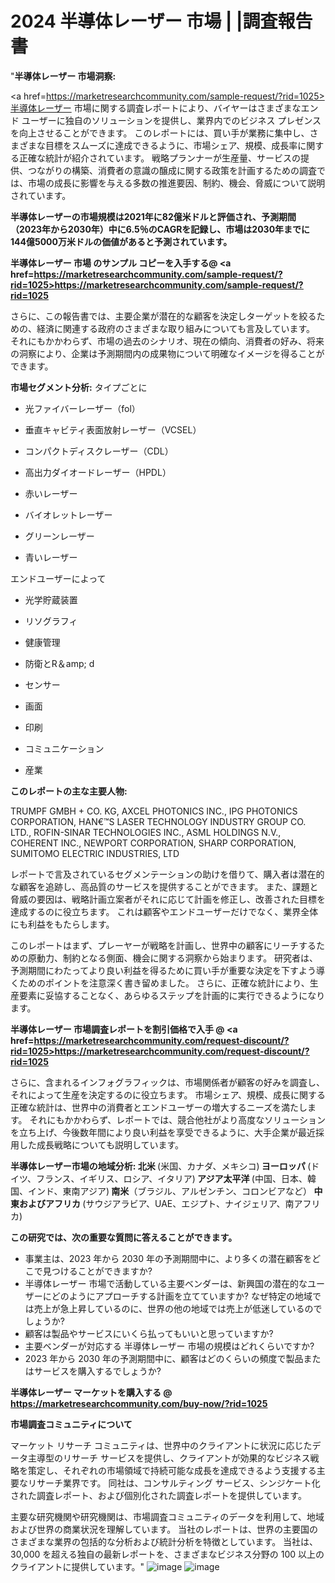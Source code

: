 # 2024 半導体レーザー 市場 | |調査報告書
"<strong>半導体レーザー 市場洞察:</strong>

<a href=https://marketresearchcommunity.com/sample-request/?rid=1025>半導体レーザー</a> 市場に関する調査レポートにより、バイヤーはさまざまなエンド ユーザーに独自のソリューションを提供し、業界内でのビジネス プレゼンスを向上させることができます。 このレポートには、買い手が業務に集中し、さまざまな目標をスムーズに達成できるように、市場シェア、規模、成長率に関する正確な統計が紹介されています。 戦略プランナーが生産量、サービスの提供、つながりの構築、消費者の意識の醸成に関する政策を計画するための調査では、市場の成長に影響を与える多数の推進要因、制約、機会、脅威について説明されています。

<strong>半導体レーザーの市場規模は2021年に82億米ドルと評価され、予測期間（2023年から2030年）中に6.5％のCAGRを記録し、市場は2030年までに144億5000万米ドルの価値があると予測されています。</strong>

<strong>半導体レーザー 市場 のサンプル コピーを入手する@ <a href=https://marketresearchcommunity.com/sample-request/?rid=1025><u>https://marketresearchcommunity.com/sample-request/?rid=1025</u></a></strong>

さらに、この報告書では、主要企業が潜在的な顧客を決定しターゲットを絞るための、経済に関連する政府のさまざまな取り組みについても言及しています。 それにもかかわらず、市場の過去のシナリオ、現在の傾向、消費者の好み、将来の洞察により、企業は予測期間内の成果物について明確なイメージを得ることができます。

<strong>市場セグメント分析:</strong>
タイプごとに



- 光ファイバーレーザー（fol）

- 垂直キャビティ表面放射レーザー（VCSEL）

- コンパクトディスクレーザー（CDL）

- 高出力ダイオードレーザー（HPDL）

- 赤いレーザー

- バイオレットレーザー

- グリーンレーザー

- 青いレーザー



エンドユーザーによって



- 光学貯蔵装置

- リソグラフィ

- 健康管理

- 防衛とR＆amp; d

- センサー

- 画面

- 印刷

- コミュニケーション

- 産業

<strong>このレポートの主な主要人物:</strong>

TRUMPF GMBH + CO. KG, AXCEL PHOTONICS INC., IPG PHOTONICS CORPORATION, HAN€™S LASER TECHNOLOGY INDUSTRY GROUP CO. LTD., ROFIN-SINAR TECHNOLOGIES INC., ASML HOLDINGS N.V., COHERENT INC., NEWPORT CORPORATION, SHARP CORPORATION, SUMITOMO ELECTRIC INDUSTRIES, LTD



レポートで言及されているセグメンテーションの助けを借りて、購入者は潜在的な顧客を追跡し、高品質のサービスを提供することができます。 また、課題と脅威の要因は、戦略計画立案者がそれに応じて計画を修正し、改善された目標を達成するのに役立ちます。 これは顧客やエンドユーザーだけでなく、業界全体にも利益をもたらします。

このレポートはまず、プレーヤーが戦略を計画し、世界中の顧客にリーチするための原動力、制約となる側面、機会に関する洞察から始まります。 研究者は、予測期間にわたってより良い利益を得るために買い手が重要な決定を下すよう導くためのポイントを注意深く書き留めました。 さらに、正確な統計により、生産要素に妥協することなく、あらゆるステップを計画的に実行できるようになります。

<strong>半導体レーザー 市場調査レポートを割引価格で入手 @ <a href=https://marketresearchcommunity.com/request-discount/?rid=1025><u>https://marketresearchcommunity.com/request-discount/?rid=1025</u></a></strong>

さらに、含まれるインフォグラフィックは、市場関係者が顧客の好みを調査し、それによって生産を決定するのに役立ちます。 市場シェア、規模、成長に関する正確な統計は、世界中の消費者とエンドユーザーの増大するニーズを満たします。 それにもかかわらず、レポートでは、競合他社がより高度なソリューションを立ち上げ、今後数年間により良い利益を享受できるように、大手企業が最近採用した成長戦略についても説明しています。

<strong>半導体レーザー市場の地域分析:
北米 </strong>(米国、カナダ、メキシコ)<strong>
ヨーロッパ </strong>(ドイツ、フランス、イギリス、ロシア、イタリア)<strong>
アジア太平洋 </strong>(中国、日本、韓国、インド、東南アジア)<strong>
南米</strong>（ブラジル、アルゼンチン、コロンビアなど）<strong>
中東およびアフリカ </strong>(サウジアラビア、UAE、エジプト、ナイジェリア、南アフリカ)<strong></strong>

<strong>この研究では、次の重要な質問に答えることができます。</strong>
<ul>
  <li>事業主は、2023 年から 2030 年の予測期間中に、より多くの潜在顧客をどこで見つけることができますか?</li>
  <li>半導体レーザー 市場で活動している主要ベンダーは、新興国の潜在的なユーザーにどのようにアプローチする計画を立てていますか? なぜ特定の地域では売上が急上昇しているのに、世界の他の地域では売上が低迷しているのでしょうか?</li>
  <li>顧客は製品やサービスにいくら払ってもいいと思っていますか?</li>
  <li>主要ベンダーが対応する 半導体レーザー 市場の規模はどれくらいですか?</li>
  <li>2023 年から 2030 年の予測期間中に、顧客はどのくらいの頻度で製品またはサービスを購入するでしょうか?</li>
</ul>
<strong>半導体レーザー マーケットを購入する @ <a href=https://marketresearchcommunity.com/buy-now/?rid=1025><u>https://marketresearchcommunity.com/buy-now/?rid=1025</u></a></strong>

<strong>市場調査コミュニティについて</strong>

マーケット リサーチ コミュニティは、世界中のクライアントに状況に応じたデータ主導型のリサーチ サービスを提供し、クライアントが効果的なビジネス戦略を策定し、それぞれの市場領域で持続可能な成長を達成できるよう支援する主要なリサーチ業界です。 同社は、コンサルティング サービス、シンジケート化された調査レポート、および個別化された調査レポートを提供しています。

主要な研究機関や研究機関は、市場調査コミュニティのデータを利用して、地域および世界の商業状況を理解しています。 当社のレポートは、世界の主要国のさまざまな業界の包括的な分析および統計分析を特徴としています。 当社は、30,000 を超える独自の最新レポートを、さまざまなビジネス分野の 100 以上のクライアントに提供しています。"
![image](https://github.com/Gargi1522/MRC/assets/158283091/5596be7b-a9ae-47d7-a0a1-b5e9fda69e7f)
![image](https://github.com/Gargi1522/MRC/assets/158283091/655465c1-967f-40ef-9ec4-0d206bcb5551)
